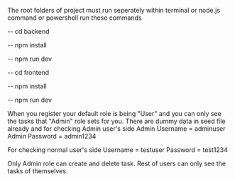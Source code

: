 The root folders of project must run seperately
within terminal or node.js command or powershell run these commands

-- cd backend

-- npm install

-- npm run dev


-- cd frontend

-- npm install

-- npm run dev

When you register your default role is being "User" and you can only see the tasks that "Admin" role sets for you.
There are dummy data in seed file already and for checking Admin user's side
Admin Username = adminuser
Admin Password = admin1234

For checking normal user's side
Username = testuser
Password = test1234

Only Admin role can create and delete task. Rest of users can only see the tasks of themselves.
